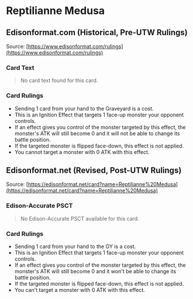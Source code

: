 # Reptilianne Medusa

## Edisonformat.com (Historical, Pre-UTW Rulings)

Source: [https://www.edisonformat.com/rulings](https://www.edisonformat.com/rulings)

### Card Text

> No card text found for this card.

### Card Rulings

*   Sending 1 card from your hand to the Graveyard is a cost.
*   This is an Ignition Effect that targets 1 face-up monster your opponent controls.
*   If an effect gives you control of the monster targeted by this effect, the monster's ATK will still become 0 and it will not be able to change its battle position.
*   If the targeted monster is flipped face-down, this effect is not applied.
*   You cannot target a monster with 0 ATK with this effect.

## Edisonformat.net (Revised, Post-UTW Rulings)

Source: [https://edisonformat.net/card?name=Reptilianne%20Medusa](https://edisonformat.net/card?name=Reptilianne%20Medusa)

### Edison-Accurate PSCT

> No Edison-Accurate PSCT available for this card.

### Card Rulings

*   Sending 1 card from your hand to the GY is a cost.
*   This is an Ignition Effect that targets 1 face-up monster your opponent controls.
*   If an effect gives you control of the monster targeted by this effect, the monster's ATK will still become 0 and it won't be able to change its battle position.
*   If the targeted monster is flipped face-down, this effect is not applied.
*   You can't target a monster with 0 ATK with this effect.
            